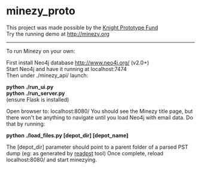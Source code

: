 minezy_proto
============
This project was made possible by the <a href="http://www.knightfoundation.org/grants/201448427/">Knight Prototype Fund</a><br>
Try the running demo at <a href="http://minezy.org">http://minezy.org</a>


---------------------------
To run Minezy on your own:

First install Neo4j database http://www.neo4j.org/ (v2.0+)<br>
Start Neo4j and have it running at localhost:7474<br>
Then under ./minezy_api/ launch:

<b>python ./run_ui.py<br>
python ./run_server.py</b><br>
(ensure Flask is installed)

Open browser to: localhost:8080/
You should see the Minezy title page, but there won't be anything to navigate until you load Neo4j with email data.
Do that by running:

<b>python ./load_files.py [depot_dir] [depot_name]</b>

The [depot_dir] parameter should point to a parent folder of a parsed PST dump (eg: as generated by <a href='http://www.five-ten-sg.com/libpst/rn01re01.html'>readpst</a> tool)
Once complete, reload localhost:8080/ and start minezying.
